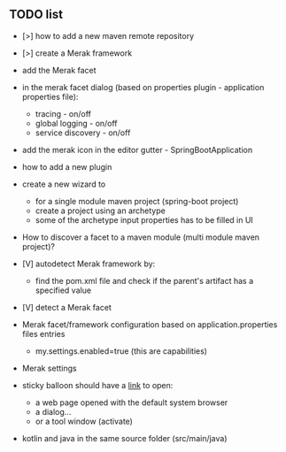 TODO list
---

- [>] how to add a new maven remote repository
- [>] create a Merak framework
    
- add the Merak facet
- in the merak facet dialog (based on properties plugin - application properties file):
    - tracing - on/off
    - global logging - on/off
    - service discovery - on/off
- add the merak icon in the editor gutter - SpringBootApplication
- how to add a new plugin
- create a new wizard to
    - for a single module maven project (spring-boot project)
    - create a project using an archetype
    - some of the archetype input properties has to be filled in UI
- How to discover a facet to a maven module (multi module maven project)?

- [V] autodetect Merak framework by:
    - find the pom.xml file and check if the parent's artifact has a specified value
- [V] detect a Merak facet

- Merak facet/framework configuration based on application.properties files entries
    - my.settings.enabled=true (this are capabilities)
    
- Merak settings
- sticky balloon should have a [link](http://blog.thibaulthelsmoortel.be/java/clickable-links-balloon-notifications-intellij-plugin/) to open:
    - a web page opened with the default system browser
    - a dialog...
    - or a tool window (activate)
- kotlin and java in the same source folder (src/main/java)

